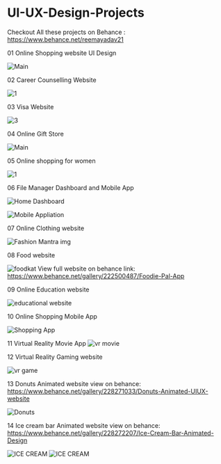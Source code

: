 # UI-UX-Design-Projects
Checkout All these projects on Behance : https://www.behance.net/reemayadav21

01 Online Shopping website UI Design

![Main](https://github.com/user-attachments/assets/b84bd0cd-5165-40b7-9fda-20b315354d9f)

02 Career Counselling Website

![1](https://github.com/user-attachments/assets/913395fb-6436-41e7-a151-102146aa2fb1)

03 Visa Website

![3](https://github.com/user-attachments/assets/54e5e753-be41-4778-9bb8-8f54507ff3aa)

04 Online Gift Store

![Main](https://github.com/user-attachments/assets/018dc7cc-1d9d-43d0-a091-4b76715d2e7c)

05 Online shopping for women

![1](https://github.com/user-attachments/assets/fd0e46e5-2689-47d3-b33a-6cf513ad0b18)

06 File Manager Dashboard and Mobile App

![Home Dashboard](https://github.com/user-attachments/assets/7311d604-e95a-499d-b8c2-f3c15e62ebee)

![Mobile Appliation](https://github.com/user-attachments/assets/34b996da-3c7d-4075-a7f8-591acf9d6937)

07 Online Clothing website

![Fashion Mantra img](https://github.com/user-attachments/assets/b6d56f68-8098-41c2-85e0-d68433c21c14)

08 Food website

![foodkat](https://github.com/user-attachments/assets/9f10e0ee-d8c8-47c2-9c0c-46b9d4793a79)
View full website on behance link: https://www.behance.net/gallery/222500487/Foodie-Pal-App

09 Online Education website

![educational website](https://github.com/user-attachments/assets/907fd88a-139d-45f2-8468-35a7c7ee769c)

10 Online Shopping Mobile App

![Shopping App](https://github.com/user-attachments/assets/202cd4f6-c8c9-469d-ab23-cf75e59a05fd)

11 Virtual Reality Movie App
![vr movie](https://github.com/user-attachments/assets/2719f7dd-b0bb-45d7-8950-f19c05bc15d6)

12 Virtual Reality Gaming website

![vr game](https://github.com/user-attachments/assets/09bcc680-4186-4e70-b5af-bb3c90dac531)

13 Donuts Animated website
view on behance: https://www.behance.net/gallery/228271033/Donuts-Animated-UIUX-website

![Donuts](https://github.com/user-attachments/assets/07e53551-9fb8-4517-9d0e-ae6f89a7b7f1)

14 Ice cream bar Animated website
view on behance: https://www.behance.net/gallery/228272207/Ice-Cream-Bar-Animated-Design

![ICE CREAM](https://github.com/user-attachments/assets/237930b3-3a70-4a00-975a-0a9f7adbf9c1)
![ICE CREAM](https://github.com/user-attachments/assets/237930b3-3a70-4a00-975a-0a9f7adbf9c1)


